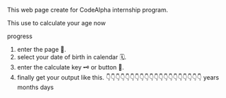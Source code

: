 This web page create for CodeAlpha internship 
program.

This use to calculate your age now 

progress 
1. enter the page 📄.
2. select your date of birth in calendar 🗓.
3. enter the calculate key 🗝 or button 🔳.
4. finally get your output like this.
👇👇👇👇👇👇👇👇👇👇👇👇👇👇👇👇👇👇👇👇
     years      months     days
